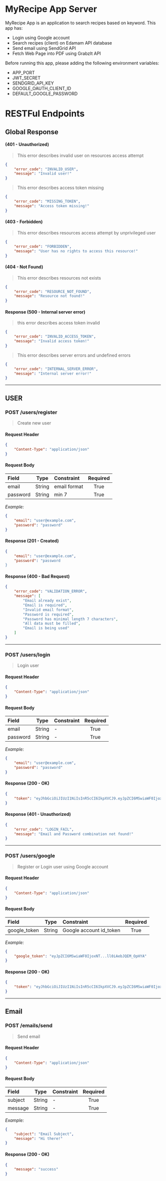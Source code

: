 # MyRecipe App Server

MyRecipe App is an application to search recipes based on keyword. This app has:

-   Login using Google account
-   Search recipes (client) on Edamam API database
-   Send email using SendGrid API
-   Fetch Web Page into PDF using GrabzIt API

Before running this app, please adding the following environment variables:

-   APP_PORT
-   JWT_SECRET
-   SENDGRID_API_KEY
-   GOOGLE_OAUTH_CLIENT_ID
-   DEFAULT_GOOGLE_PASSWORD

# RESTFul Endpoints

## Global Response

#### (401 - Unauthorized)

> This error describes invalid user on resources access attempt

```json
{
    "error_code": "INVALID_USER",
    "message": "Invalid user!"
}
```

> This error describes access token missing

```json
{
    "error_code": "MISSING_TOKEN",
    "message": "Access token missing!"
}
```

#### (403 - Forbidden)

> This error describes resources access attempt by unprivileged user

```json
{
    "error_code": "FORBIDDEN",
    "message": "User has no rights to access this resource!"
}
```

#### (404 - Not Found)

> This error describes resources not exists

```json
{
    "error_code": "RESOURCE_NOT_FOUND",
    "message": "Resource not found!"
}
```

#### Response (500 - Internal server error)

> this error describes access token invalid

```json
{
    "error_code": "INVALID_ACCESS_TOKEN",
    "message": "Invalid access token!"
}
```

> This error describes server errors and undefined errors

```json
{
    "error_code": "INTERNAL_SERVER_ERROR",
    "message": "Internal server error!"
}
```

---

## USER

### POST /users/register

> Create new user

#### Request Header

```json
{
    "Content-Type": "application/json"
}
```

#### Request Body

| Field    |  Type  | Constraint   | Required |
| :------- | :----: | :----------- | :------: |
| email    | String | email format |   True   |
| password | String | min 7        |   True   |

_Example:_

```json
{
    "email": "user@example.com",
    "password": "password"
}
```

#### Response (201 - Created)

```json
{
    "email": "user@example.com",
    "password": "password
}
```

#### Response (400 - Bad Request)

```json
{
    "error_code": "VALIDATION_ERROR",
    "message": [
        "Email already exist",
        "Email is required",
        "Invalid email format",
        "Password is required",
        "Password has minimal length 7 characters",
        "All data must be filled",
        "Email is being used"
    ]
}
```

---

### POST /users/login

> Login user

#### Request Header

```json
{
    "Content-Type": "application/json"
}
```

#### Request Body

| Field    |  Type  | Constraint | Required |
| :------- | :----: | :--------- | :------: |
| email    | String | -          |   True   |
| password | String | -          |   True   |

_Example:_

```json
{
    "email": "user@example.com",
    "password": "password"
}
```

#### Response (200 - OK)

```json
{
    "token": "eyJhbGciOiJIUzI1NiIsInR5cCI6IkpXVCJ9.eyJpZCI6MSwiaWF0IjoxNTkxNzE2MDQ1fQ.Qxvchgcala47BVY0oCUUQ7XWO4ll0iAebJQEM_OpHYA"
}
```

#### Response (401 - Unauthorized)

```json
{
    "error_code": "LOGIN_FAIL",
    "message": "Email and Password combination not found!"
}
```

---

### POST /users/google

> Register or Login user using Google account

#### Request Header

```json
{
    "Content-Type": "application/json"
}
```

#### Request Body

| Field        |  Type  | Constraint              | Required |
| :----------- | :----: | :---------------------- | :------: |
| google_token | String | Google account id_token |   True   |

_Example:_

```json
{
    "google_token": "eyJpZCI6MSwiaWF0IjoxNT...ll0iAebJQEM_OpHYA"
}
```

#### Response (200 - OK)

```json
{
    "token": "eyJhbGciOiJIUzI1NiIsInR5cCI6IkpXVCJ9.eyJpZCI6MSwiaWF0IjoxNTkxNzE2MDQ1fQ.Qxvchgcala47BVY0oCUUQ7XWO4ll0iAebJQEM_OpHYA"
}
```

---

## Email

### POST /emails/send

> Send email

#### Request Header

```json
{
    "Content-Type": "application/json"
}
```

#### Request Body

| Field   |  Type  | Constraint   | Required |
| :------ | :----: | :----------- | :------: |
| subject | String | -            |   True   |
| message | String | -            |   True   |

_Example:_

```json
{
    "subject": "Email Subject",
    "message": "Hi there!"
}
```

#### Response (200 - OK)

```json
{
    "message": "success"
}
```
